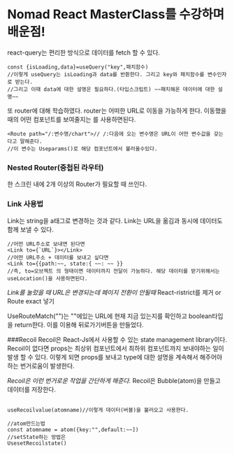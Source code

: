 
# Nomad React MasterClass를 수강하며 배운점! 


react-query는 편리한 방식으로 데이터를 fetch 할 수 있다.
```JS
const {isLoading,data}=useQuery("key",패치함수)
//이렇게 useQuery는 isLoading과 data를 반환한다. 그리고 key와 패치함수를 변수인자로 받는다.
//그리고 이때 data에 대한 설명은 필요하다.(타입스크립트) ~~패치해온 데이터에 대한 설명~~
```
또 router에 대해 학습하였다.
router는 어떠한 URL로 이동을 가능하게 한다. 이동했을 때의 어떤 컴포넌트를 보여줄지는 <Route>를 사용하면된다.
```JS
<Route path="/:변수명/chart">// /:다음에 오는 변수명은 URL이 어떤 변수값을 갖는다고 말해준다.
//이 변수는 Useparams()로 해당 컴포넌트에서 불러올수있다.
```

### Nested Router(중첩된 라우터)

한 스크린 내에 2개 이상의 Router가 필요할 때 쓰인다.

### Link 사용법
Link는 string을 a태그로 변경하는 것과 같다. Link는 URL을 옮김과 동시에 데이터도 함께 보낼 수 있다.
```JS
//어떤 URL주소로 보내면 된다면
<Link to={`URL`}></Link> 
//어떤 URL주소 + 데이터를 보내고 싶다면
<Link to={{path:~~, state:{ ~~: ~~ }}
//즉, to=오브젝트 의 형태이면 데이터까지 전달이 가능하다. 해당 데이터를 받기위해서는 useLocation()을 사용하면된다.

```
 *Link를 눌렀을 때 URL은 변경되는데 페이지 전환이 안될때*
 React-ristrict를 제거 or Route exact 넣기

UseRouteMatch("")는 ""에있는 URL에 현재 지금 있는지를 확인하고 boolean타입을 return한다.
이를 이용해 뒤로가기버튼을 만들었다.

###Recoil
Recoil은 React-Js에서 사용할 수 있는 state management library이다.
Recoil이 없다면 props는 최상위 컴포넌트에서 최하위 컴포넌트까지 보내야하는 일이 발생 할 수 있다.
이렇게 되면 props를 보내고 type에 대한 설명을 계속해서 해주어야하는 번거로움이 발생한다.

*Recoil은 이런 번거로운 작업을 간단하게 해준다.*
Recoil은 Bubble(atom)을 만들고 데이터를 저장한다.

```JS

useRecoilvalue(atomname)//이렇게 데이터(버블)을 불러오고 사용한다.

//atom만드는법
const atomname = atom({key:"",default:~~])
//setState하는 방법은 
UsesetRecoilstate()

```









